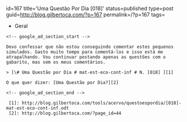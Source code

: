 id=167
title='Uma Questão Por Dia [018]'
status=published
type=post
guid=http://blog.gilbertoca.com/?p=167
permalink=/?p=167
tags=
  - Geral
~~~~~~
<!-- google_ad_section_start -->

Devo confessar que não estou conseguindo comentar estes pequenos simulados. Gasto muito tempo para comentá-los e isso está me atrapalhando. Vou continuar postando apenas as questões com o gabarito, mas sem os meus comentários. 

> [\# Uma Questão por Dia # mat-est-eco-cont-inf # N. [018] ][1]

O que quer dizer: [Uma Questão por Dia?][2]

<!-- google_ad_section_end -->

 [1]: http://blog.gilbertoca.com/tools/acervo/questoespordia/[018]-mat-est-eco-cont-inf.odt
 [2]: http://blog.gilbertoca.com/?page_id=44